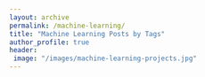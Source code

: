 ```yaml
---
layout: archive
permalink: /machine-learning/
title: "Machine Learning Posts by Tags"
author_profile: true
header:
 image: "/images/machine-learning-projects.jpg"
---
```

